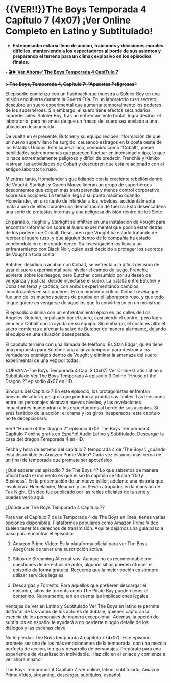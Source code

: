 # {{VER!!}}The Boys Temporada 4 Capítulo 7 (4x07) ¡Ver Online Completo en Latino y Subtitulado!

- **Este episodio estaría lleno de acción, traiciones y decisiones morales difíciles, manteniendo a los espectadores al borde de sus asientos y preparando el terreno para un clímax explosivo en los episodios finales.**


**- [🎬▶ Ver Ahora✅ The Boys Temporada 4 CapíTulo 7](Https://Dfsxfdszx.Github.Io/Cojoss/)**


~~**> The Boys, Temporada 4, Capítulo 7: "Apuestas Peligrosas"**~~

El episodio comienza con un flashback que muestra a Soldier Boy en una misión encubierta durante la Guerra Fría. En un laboratorio ruso secreto, descubre un suero experimental que aumenta temporalmente los poderes de los superhéroes. Sin embargo, el suero tiene efectos secundarios impredecibles. Soldier Boy, tras un enfrentamiento brutal, logra destruir el laboratorio, pero no antes de que un frasco del suero sea enviado a una ubicación desconocida.

De vuelta en el presente, Butcher y su equipo reciben información de que un nuevo supervillano ha surgido, causando estragos en la costa oeste de los Estados Unidos. Este supervillano, conocido como "Cobalt", posee habilidades sobrehumanas que parecen fluctuar en intensidad y tipo, lo que lo hace extremadamente peligroso y difícil de predecir. Frenchie y Kimiko rastrean las actividades de Cobalt y descubren que está relacionado con el antiguo laboratorio ruso.

Mientras tanto, Homelander sigue lidiando con la creciente rebelión dentro de Vought. Starlight y Queen Maeve lideran un grupo de superhéroes descontentos que exigen más transparencia y menos control corporativo sobre sus acciones. La tensión llega a su punto máximo cuando Homelander, en un intento de intimidar a los rebeldes, accidentalmente mata a uno de ellos durante una demostración de fuerza. Esto desencadena una serie de protestas internas y una peligrosa división dentro de los Siete.

En paralelo, Hughie y Starlight se infiltran en una instalación de Vought para encontrar información sobre el suero experimental que podría estar detrás de los poderes de Cobalt. Descubren que Vought ha estado tratando de recrear el suero ruso, y que alguien dentro de la compañía ha estado vendiéndolo en el mercado negro. Su investigación los lleva a un enfrentamiento con Black Noir, quien está decidido a proteger los secretos de Vought a toda costa.

Butcher, decidido a acabar con Cobalt, se enfrenta a la difícil decisión de usar el suero experimental para nivelar el campo de juego. Frenchie advierte sobre los riesgos, pero Butcher, consumido por su deseo de venganza y justicia, decide inyectarse el suero. La batalla entre Butcher y Cobalt es feroz y caótica, con ambos experimentando cambios incontrolables en sus poderes. En un momento crítico, Cobalt revela que fue uno de los muchos sujetos de prueba en el laboratorio ruso, y que todo lo que quiere es vengarse de aquellos que lo convirtieron en un monstruo.

El episodio culmina con un enfrentamiento épico en las calles de Los Ángeles. Butcher, impulsado por el suero, casi pierde el control, pero logra vencer a Cobalt con la ayuda de su equipo. Sin embargo, el costo es alto: el suero comienza a afectar la salud de Butcher de manera alarmante, dejando al equipo en una situación desesperada.

El capítulo termina con una llamada de teléfono. Es Stan Edgar, quien tiene una propuesta para Butcher: una alianza temporal para destruir a los verdaderos enemigos dentro de Vought y eliminar la amenaza del suero experimental de una vez por todas.

CUEVANA-The Boys Temporada 4 Cap. 3 (4x07) Ver Online Gratis Latino y Subtitulado Ver The Boys Temporada 4 episodio 3 Online “House of the Dragon 2″ episodio 4x07 en HD.

Sinopsis del Capítulo 7 En este episodio, los protagonistas enfrentan nuevos desafíos y peligros que pondrán a prueba sus límites. Las tensiones entre los personajes alcanzan nuevos niveles, y las revelaciones impactantes mantendrán a los espectadores al borde de sus asientos. Si eres fanático de la acción, el drama y los giros inesperados, este capítulo no te decepcionará.

Ver!! “House of the Dragon 2″ episodio 4x07 The Boys Temporada 4 Capítulo 7 online gratis en Español Audio Latino y Subtitulado. Descargar la casa del dragon Temporada 4 en HD.

Fecha y hora de estreno del capítulo 7, temporada 4 de 'The Boys': ¿cuándo está disponible en Amazon Prime Video? Cada vez estamos más cerca de un final de temporada que promete ser apoteósico

¿Qué esperar del episodio 7 de The Boys 4?
Lo que sabemos de manera oficial hasta el momento es que el sexto capítulo se titulará “Dirty Business”. En la presentación de un nuevo tráiler, adelante una historia que involucra a Homelander, Neuman y los Seven atrapados en la mansión de Tek Night. El video fue publicado por las redes oficiales de la serie y puedes verlo aquí:

¿Dónde ver The Boys Temporada 4 Capítulo 7?

Para ver el Capítulo 7 de la Temporada 4 de The Boys en línea, tienes varias opciones disponibles. Plataformas populares como Amazon Prime Video suelen tener los derechos de transmisión. Aquí te dejamos una guía paso a paso para encontrar el episodio:

1. Amazon Prime Video: Es la plataforma oficial para ver The Boys. Asegúrate de tener una suscripción activa.

1. Sitios de Streaming Alternativos: Aunque no es recomendable por cuestiones de derechos de autor, algunos sitios pueden ofrecer el episodio de forma gratuita. Recuerda que la mejor opción es siempre utilizar servicios legales.

1. Descargas y Torrents: Para aquellos que prefieren descargar el episodio, sitios de torrents como The Pirate Bay pueden tener el contenido. Nuevamente, ten en cuenta las implicaciones legales.
 
Ventajas de Ver en Latino y Subtitulado Ver The Boys en latino te permite disfrutar de las voces de los actores de doblaje, quienes capturan la esencia de los personajes de manera excepcional. Además, la opción de subtítulos en español te ayudará a no perderte ningún detalle de los diálogos y las escenas clave.

No te pierdas The Boys temporada 4 capítulo 7 (4x07). Este episodio promete ser uno de los más emocionantes de la temporada, con una mezcla perfecta de acción, intriga y desarrollo de personajes. Prepárate para una experiencia de visualización inolvidable. ¡Haz clic en el enlace y comienza a ver ahora mismo!

The Boys Temporada 4 Capítulo 7, ver online, latino, subtitulado, Amazon Prime Video, streaming, descargar, subtítulos, español.
